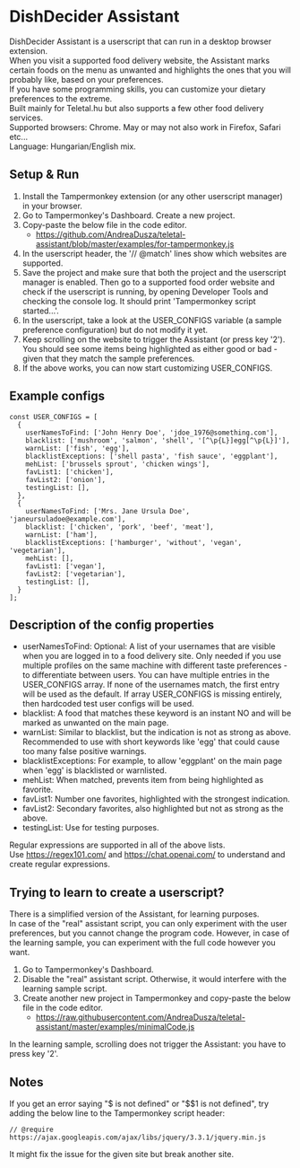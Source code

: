 # DishDecider Assistant

DishDecider Assistant is a userscript that can run in a desktop browser extension.  
When you visit a supported food delivery website, the Assistant marks certain foods on the menu as unwanted and highlights the ones that you will probably like, based on your preferences.  
If you have some programming skills, you can customize your dietary preferences to the extreme.  
Built mainly for Teletal.hu but also supports a few other food delivery services.  
Supported browsers: Chrome. May or may not also work in Firefox, Safari etc...  
Language: Hungarian/English mix.

## Setup & Run

1. Install the Tampermonkey extension (or any other userscript manager) in your browser.
2. Go to Tampermonkey's Dashboard. Create a new project.
3. Copy-paste the below file in the code editor.
   * https://github.com/AndreaDusza/teletal-assistant/blob/master/examples/for-tampermonkey.js
3. In the userscript header, the '// @match' lines show which websites are supported.
4. Save the project and make sure that both the project and the userscript manager is enabled. Then go to a supported food order website and check if the userscript is running, by opening Developer Tools and checking the console log. It should print 'Tampermonkey script started...'.
5. In the userscript, take a look at the USER_CONFIGS variable (a sample preference configuration) but do not modify it yet. 
5. Keep scrolling on the website to trigger the Assistant (or press key '2'). You should see some items being highlighted as either good or bad - given that they match the sample preferences.
6. If the above works, you can now start customizing USER_CONFIGS.

## Example configs
```
const USER_CONFIGS = [
  {
    userNamesToFind: ['John Henry Doe', 'jdoe_1976@something.com'],
    blacklist: ['mushroom', 'salmon', 'shell', '[^\p{L}]egg[^\p{L}]'],
    warnList: ['fish', 'egg'],
    blacklistExceptions: ['shell pasta', 'fish sauce', 'eggplant'],
    mehList: ['brussels sprout', 'chicken wings'],
    favList1: ['chicken'],
    favList2: ['onion'],
    testingList: [],
  },
  {
    userNamesToFind: ['Mrs. Jane Ursula Doe', 'janeursuladoe@example.com'],
    blacklist: ['chicken', 'pork', 'beef', 'meat'],
    warnList: ['ham'],
    blacklistExceptions: ['hamburger', 'without', 'vegan', 'vegetarian'],
    mehList: [],
    favList1: ['vegan'],
    favList2: ['vegetarian'],
    testingList: [],
  }
];
```

## Description of the config properties
 * userNamesToFind: Optional: A list of your usernames that are visible when you are logged in to a food delivery site. Only needed if you use multiple profiles on the same machine with different taste preferences - to differentiate between users. You can have multiple entries in the USER_CONFIGS array. If none of the usernames match, the first entry will be used as the default. If array USER_CONFIGS is missing entirely, then hardcoded test user configs will be used. 
 * blacklist: A food that matches these keyword is an instant NO and will be marked as unwanted on the main page.
 * warnList: Similar to blacklist, but the indication is not as strong as above. Recommended to use with short keywords like 'egg' that could cause too many false positive warnings.
 * blacklistExceptions: For example, to allow 'eggplant' on the main page when 'egg' is blacklisted or warnlisted.
 * mehList: When matched, prevents item from being highlighted as favorite.
 * favList1: Number one favorites, highlighted with the strongest indication.
 * favList2: Secondary favorites, also highlighted but not as strong as the above.
 * testingList: Use for testing purposes.

Regular expressions are supported in all of the above lists.  
Use https://regex101.com/ and https://chat.openai.com/ to understand and create regular expressions.

## Trying to learn to create a userscript?
There is a simplified version of the Assistant, for learning purposes.  
In case of the "real" assistant script, you can only experiment with the user preferences, but you cannot change the program code. However, in case of the learning sample, you can experiment with the full code however you want.
1. Go to Tampermonkey's Dashboard.
2. Disable the "real" assistant script. Otherwise, it would interfere with the learning sample script.
3. Create another new project in Tampermonkey and copy-paste the below file in the code editor.
   * https://raw.githubusercontent.com/AndreaDusza/teletal-assistant/master/examples/minimalCode.js

In the learning sample, scrolling does not trigger the Assistant: you have to press key '2'.
   
## Notes
If you get an error saying "$ is not defined" or "$$1 is not defined", try adding the below line to the Tampermonkey script header:  
```
// @require      https://ajax.googleapis.com/ajax/libs/jquery/3.3.1/jquery.min.js  
```
It might fix the issue for the given site but break another site.  

